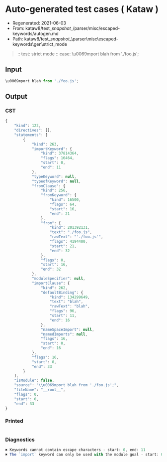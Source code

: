 # Auto-generated test cases ( Kataw )
- Regenerated: 2021-06-03
- From: kataw8/test\__snapshot__/parser/misc/escaped-keywords/autogen.md
- Path: kataw8/test\__snapshot__\parser\misc\escaped-keywords\gen\strict_mode
> :: test: strict mode
> :: case: \u0069mport blah from './foo.js';
## Input

`````js
\u0069mport blah from './foo.js';
`````
## Output

### CST

```javascript
{
    "kind": 122,
    "directives": [],
    "statements": [
        {
            "kind": 263,
            "importKeyword": {
                "kind": 37814364,
                "flags": 16464,
                "start": 0,
                "end": 11
            },
            "typeKeyword": null,
            "typeofKeyword": null,
            "fromClause": {
                "kind": 256,
                "fromKeyword": {
                    "kind": 16500,
                    "flags": 64,
                    "start": 16,
                    "end": 21
                },
                "from": {
                    "kind": 201392131,
                    "text": "./foo.js",
                    "rawText": "'./foo.js'",
                    "flags": 4194400,
                    "start": 21,
                    "end": 32
                },
                "flags": 0,
                "start": 16,
                "end": 32
            },
            "moduleSpecifier": null,
            "importClause": {
                "kind": 262,
                "defaultBinding": {
                    "kind": 134299649,
                    "text": "blah",
                    "rawText": "blah",
                    "flags": 96,
                    "start": 11,
                    "end": 16
                },
                "nameSpaceImport": null,
                "namedImports": null,
                "flags": 16,
                "start": 0,
                "end": 16
            },
            "flags": 16,
            "start": 0,
            "end": 33
        }
    ],
    "isModule": false,
    "source": "\\u0069mport blah from './foo.js';",
    "fileName": "__root__",
    "flags": 0,
    "start": 0,
    "end": 33
}
```

### Printed

```javascript

```

### Diagnostics

```javascript
✖ Keywords cannot contain escape characters - start: 0, end: 11
✖ The `import` keyword can only be used with the module goal - start: 0, end: 16

```

